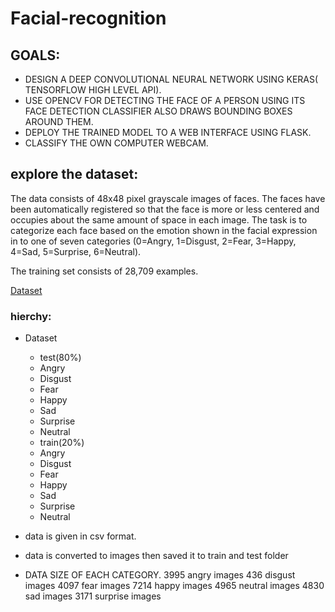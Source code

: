 # Facial-recognition

## GOALS:

* DESIGN A DEEP CONVOLUTIONAL NEURAL NETWORK USING KERAS( TENSORFLOW HIGH LEVEL API).
* USE OPENCV FOR DETECTING THE FACE OF A PERSON USING ITS FACE DETECTION CLASSIFIER ALSO DRAWS BOUNDING BOXES AROUND THEM.
* DEPLOY THE TRAINED MODEL TO A WEB INTERFACE USING FLASK.
* CLASSIFY THE OWN COMPUTER WEBCAM.

## explore the dataset:

The data consists of 48x48 pixel grayscale images of faces. The faces have been automatically registered so that the face is more or less centered and occupies about the same amount of space in each image. The task is to categorize each face based on the emotion shown in the facial expression in to one of seven categories (0=Angry, 1=Disgust, 2=Fear, 3=Happy, 4=Sad, 5=Surprise, 6=Neutral).

The training set consists of 28,709 examples.

[Dataset](https://www.kaggle.com/c/challenges-in-representation-learning-facial-expression-recognition-challenge/data)

### hierchy:
* Dataset
  * test(80%)
   * Angry 
   * Disgust 
   * Fear 
   * Happy 
   * Sad 
   * Surprise
   * Neutral
  * train(20%)
   * Angry 
   * Disgust 
   * Fear 
   * Happy 
   * Sad 
   * Surprise
   * Neutral

* data is given in csv format.
* data is converted to images then saved it to train and test folder
* DATA SIZE OF EACH CATEGORY.
3995 angry images
436 disgust images
4097 fear images
7214 happy images
4965 neutral images
4830 sad images
3171 surprise images
   
